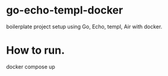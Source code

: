 # go-echo-templ-docker
boilerplate project setup using Go, Echo, templ, Air with docker.


# How to run.
docker compose up
